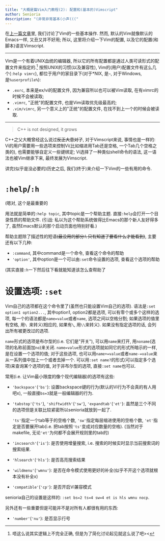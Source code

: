 ```yaml
---
title: "大概是篇Vim入门教程(2): 配置和(基本的)Vimscript"
author: Senioria
description: "(非常非常基本(小声((("
---
```


在[上一篇文章](vim_tutor-basic_concept.html)里, 我们讨论了Vim的一些基本操作.
然而, 默认的Vim就像默认的Emacs一样, 又丑又并不好用;
所以, 这里将介绍一下Vim的配置, 以及它的配置(和脚本)语言Vimscript.

---

Vim是一个有着UNIX血统的编辑器, 所以它的所有配置都是通过人类可读形式的配置文件来指定的.[^conf_file]
按照UNIX的习惯(以及兼容性), Vim的(用户)配置文件有这么几个(`:help vimrc`),
都位于用户的家目录下(对于*NIX, 是`~`, 对于Windows, 是`%userprofile%`):

[^conf_file]: 唔这么说其实逻辑上不完全正确, 但是为了简化讨论起见就这么说了吧><

- `.exrc`, 本来是ex/vi的配置文件, 因为兼容所以也可以被Vim读取, 在有vimrc的时候不会被读取;
- `.vimrc`, "正统"的配置文件, 也是Vim读取优先级最高的;
- `.vim/vimrc`, 另一个意义上的"正统"的配置文件, 在找不到上一个的时候会被读取.

---

> C++ is not designed, it grows

C++之父大概曾经这么说过~~反正大意对了~~, 对于Vimscript来说,
事情也是一样的: Vi的用户需要用一些选项来控制Vi(比如缩进用Tab还是空格, 一个Tab几个空格之类的),
也需要能够自定义一些键绑定; Vi选择了一种类似shell命令的语法, 这一语法也被Vim继承下来, 最终发展为Vimscript.

讲完(似乎是没必要的)历史之后, 我们(终于)来介绍一下Vim的一些有用的命令.

# `:help`/`:h`

(嗯对, 这个是最重要的

用法就是简单的`:help topic`, 其中topic是一个帮助主题.
直接`:help`会打开一个目录性质的帮助文件.
(引战: 私以为这个帮助系统做得比Emacs的那个新人友好得多了,
虽然Emacs默认的那个启动页面也特别好看.)

帮助主题除了描述性的短语~~(最没用的部分:\ 只有知道了要看什么才能看到)~~,
主要还有以下几种:

- `:command`, 其中command是一个命令, 查看这个命令的帮助
- `'option'`, 其中option是一个可以由`:set`命令设置的选项, 查看这个选项的帮助

(其实直接`:h`一下然后往下看就能知道该怎么查帮助了

# 设置选项: `:set`

Vim自己的选项都在这个命令里了(虽然也只能设置Vim自己的选项).
语法是`:set option1 option2...`, 其中option1, option2都是选项, 可以有零个或多个这样的选项,
每一个的语法都是`name=value`或者`name`, 选项之间以空格分割;
如果选项的值里有空格, 用`\ `来转义(相应的, 如果有`\`, 用`\\`来转义).
如果没有指定选项的话, 会列出所有被更改过的选项.

`name`形式的选项是布尔型的(i.e. 它们是"开关"),
可以用`name`来打开, 用`noname`(选项的名称前面加`no`)来关闭.
`name=value`形式的选项就如同它的形式所暗示的一样, 是在设置一个选项的值;
对于这些选项, 也可以用`name+=value`或者`name-=value`来从一系列值中加上一个或者去掉一个.
可以用`:set name?`的形式(可以指定多个选项)来查询某个选项的值,
对于非布尔型的选项, 直接`:set name`也可以.

常用(i.e. 让Vim最小限度的像个现代编辑器)的选项有这些:

- `'backspace'`(`'bs'`): 设置backspace键的行为(默认的Vi行为不会真的有人用吧x),
  一般直接`bs=3`就是一般编辑器的行为.

- `'tabstop'`(`'ts'`), `'shiftwidth'`(`'sw'`), `'expandtab'`(`'et'`):
  虽然是三个不同的选项但是关联比较紧密所以senioria就放到一起了.

  `'ts'`指定一个tab等于的空格个数, `'sw'`指定每层缩进使用的空格个数,
  `'et'`指定是否要展开tab(i.e. 把tab按照`'ts'`变成对应数量的空格).
  (当然对于makefile, 无论`'et'`为何都不会展开规则里的tab的)

- `'incsearch'`(`'is'`): 是否使用增量搜索, i.e. 搜索的时候实时显示当前搜索词的搜索结果.

- `'hlsearch'`(`'hls'`): 是否高亮搜索结果

- `'wildmenu'`(`'wmnu'`): 是否在命令模式使用更好的补全(似乎不开这个选项就根本没有补全x)

- `'compatible'`(`'cp'`): 是否开启Vi兼容模式

senioria自己的设置是这样的: `:set bs=2 ts=4 sw=4 et is hls wmnu nocp`.

另外还有一些重要但是可能并不是对所有人都很有用的东西:

- `'number'`(`'nu'`): 是否显示行号

